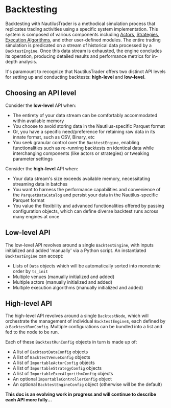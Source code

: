 # Backtesting

Backtesting with NautilusTrader is a methodical simulation process that replicates trading
activities using a specific system implementation. This system is composed of various components
including [Actors](advanced/actors.md), [Strategies](strategies.md), [Execution Algorithms](execution.md),
and other user-defined modules. The entire trading simulation is predicated on a stream of historical data processed by a
`BacktestEngine`. Once this data stream is exhausted, the engine concludes its operation, producing 
detailed results and performance metrics for in-depth analysis.

It's paramount to recognize that NautilusTrader offers two distinct API levels for setting up and 
conducting backtests: **high-level** and **low-level**.

## Choosing an API level

Consider the **low-level** API when:

- The entirety of your data stream can be comfortably accommodated within available memory
- You choose to avoid storing data in the Nautilus-specific Parquet format
- Or, you have a specific need/preference for retaining raw data in its innate format, such as CSV, Binary, etc
- You seek granular control over the `BacktestEngine`, enabling functionalities such as re-running backtests on identical data while interchanging components (like actors or strategies) or tweaking parameter settings

Consider the **high-level** API when:

- Your data stream's size exceeds available memory, necessitating streaming data in batches
- You want to harness the performance capabilities and convenience of the `ParquetDataCatalog` and persist your data in the Nautilus-specific Parquet format
- You value the flexibility and advanced functionalities offered by passing configuration objects, which can define diverse backtest runs across many engines at once

## Low-level API

The low-level API revolves around a single `BacktestEngine`, with inputs initialized and added 'manually' via a Python script.
An instantiated `BacktestEngine` can accept:
- Lists of `Data` objects which will be automatically sorted into monotonic order by `ts_init`
- Multiple venues (manually initialized and added)
- Multiple actors (manually initialized and added)
- Multiple execution algorithms (manually initialized and added)

## High-level API

The high-level API revolves around a single `BacktestNode`, which will orchestrate the management 
of individual `BacktestEngine`s, each defined by a `BacktestRunConfig`.
Multiple configurations can be bundled into a list and fed to the node to be run.

Each of these `BacktestRunConfig` objects in turn is made up of:
- A list of `BacktestDataConfig` objects
- A list of `BacktestVenueConfig` objects
- A list of `ImportableActorConfig` objects
- A list of `ImportableStrategyConfig` objects
- A list of `ImportableExecAlgorithmConfig` objects
- An optional `ImportableControllerConfig` object
- An optional `BacktestEngineConfig` object (otherwise will be the default)

**This doc is an evolving work in progress and will continue to describe each API more fully...**
